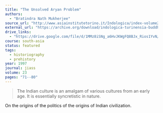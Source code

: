```yaml
---
title: "The Unsolved Aryan Problem"
authors:
  - "Bratindra Nath Mukherjee"
source_url: "http://www.asiainstitutetorino.it/Indologica/index-volume23-24.asp"
external_url: "https://archive.org/download/indologica-turinensia-buddhismo/The%20Unsolved%20Aryan%20Problem_text.pdf"
drive_links:
  - "https://drive.google.com/file/d/1MMz8iSNg_a6HvJKWgFQ8BJx_Rios1YvN/view?usp=drivesdk"
course: south-asia
status: featured
tags:
  - historiography
  - prehistory
year: 1997
journal: jiass
volume: 23
pages: "71--80"
---
```


> The Indian culture is an amalgam of various cultures from an early age. It is essentially syncretistic in nature.

On the origins of the politics of the origins of Indian civilization.
